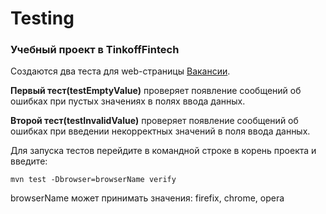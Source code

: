 Testing
========
### Учебный проект в TinkoffFintech

Создаются два теста для web-страницы [Вакансии](https://www.tinkoff.ru/career/vacancies/).

**Первый тест(testEmptyValue)** проверяет появление сообщений об ошибках при пустых значениях в полях ввода данных.

**Второй тест(testInvalidValue)** проверяет появление сообщений об ошибках при введении некорректных значений в поля ввода данных.

Для запуска тестов перейдите в командной строке в корень проекта и введите:
```
mvn test -Dbrowser=browserName verify
```
browserName может принимать значения: firefix, chrome, opera

